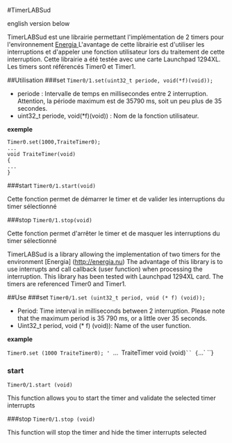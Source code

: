 #TimerLABSud

english version below

TimerLABSud est une librairie permettant l'implémentation de 2 timers pour l'environnement [Energia ](http://energia.nu) L'avantage de cette librairie 
est d'utiliser les interruptions et d'appeler une fonction utilisateur lors du traitement de cette interruption.
Cette librairie a été testée avec une carte Launchpad 1294XL. 
Les timers sont référencés Timer0 et Timer1. 

##Utilisation
###set
`Timer0/1.set(uint32_t periode, void(*f)(void));`  

* periode : Intervalle de temps en millisecondes entre 2 interruption. Attention, la période maximum est de 35790 ms, soit un peu plus de 35 secondes.
* uint32_t periode, void(*f)(void)) : Nom de la fonction utilisateur. 

**exemple** 
   
`Timer0.set(1000,TraiteTimer0);`  
`...`   
`void TraiteTimer(void)`  
`{`  
`...`  
`}`  

###start
`Timer0/1.start(void)`  

Cette fonction permet de démarrer le timer et de valider les interruptions du timer sélectionné

###stop
`Timer0/1.stop(void)`  

Cette fonction permet d'arrêter le timer et de masquer les interruptions du timer sélectionné

TimerLABSud is a library allowing the implementation of two timers for the environment [Energia] (http://energia.nu) The advantage of this library
is to use interrupts and call callback (user function) when processing the interruption.
This library has been tested with Launchpad 1294XL card.
The timers are referenced Timer0 and Timer1.

##Use
###set
`Timer0/1.set (uint32_t period, void (* f) (void));`

* Period: Time interval in milliseconds between 2 interruption. Please note that the maximum period is 35 790 ms, or a little over 35 seconds.
* Uint32_t period, void (* f) (void)): Name of the user function.

**example**
   
`Timer0.set (1000 TraiteTimer0); '
`...`
`TraiteTimer void (void)`
`` {
`...`
``}

### start
`Timer0/1.start (void)`

This function allows you to start the timer and validate the selected timer interrupts

###stop
`Timer0/1.stop (void)`

This function will stop the timer and hide the timer interrupts selected